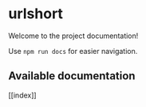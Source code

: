 # urlshort

Welcome to the project documentation!

Use `npm run docs` for easier navigation.

## Available documentation

[[index]]
